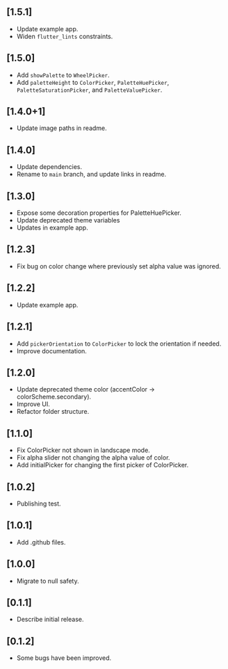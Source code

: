## [1.5.1]

* Update example app.
* Widen `flutter_lints` constraints.

## [1.5.0]

* Add `showPalette` to `WheelPicker`.
* Add `paletteHeight` to `ColorPicker`, `PaletteHuePicker`, `PaletteSaturationPicker`, and `PaletteValuePicker`.

## [1.4.0+1]

* Update image paths in readme.

## [1.4.0]

* Update dependencies.
* Rename to `main` branch, and update links in readme.

## [1.3.0]

* Expose some decoration properties for PaletteHuePicker.
* Update deprecated theme variables
* Updates in example app.

## [1.2.3]

* Fix bug on color change where previously set alpha value was ignored.

## [1.2.2]

* Update example app.

## [1.2.1]

* Add `pickerOrientation` to `ColorPicker` to lock the orientation if needed.
* Improve documentation.

## [1.2.0]

* Update deprecated theme color (accentColor -> colorScheme.secondary).
* Improve UI.
* Refactor folder structure.

## [1.1.0]

* Fix ColorPicker not shown in landscape mode.
* Fix alpha slider not changing the alpha value of color.
* Add initialPicker for changing the first picker of ColorPicker.

## [1.0.2]

* Publishing test.
## [1.0.1]

* Add .github files.
## [1.0.0]

* Migrate to null safety.

## [0.1.1]

* Describe initial release.

## [0.1.2]

* Some bugs have been improved.
